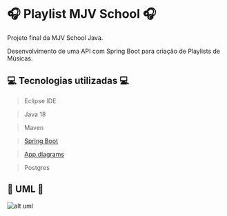<h1>🎧 Playlist MJV School 🎧 </h1>

Projeto final da MJV School Java. 

Desenvolvimento de uma API com Spring Boot para criação de Playlists de Músicas.

<h2>💻 Tecnologias utilizadas 💻</h2> 

> Eclipse IDE 

> Java 18 

> Maven 

> [Spring Boot](https://spring.io/)  

> [App.diagrams](https://app.diagrams.net/)

> Postgres 

<h2>📝 UML 📝</h2>

![alt uml](/uml.png)
